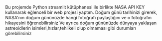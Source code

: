Bu projemde Python streamlit kütüphanesi ile birlikte NASA API KEY kullanarak eğlenceli bir web projesi yaptım.
Doğum günü tarihinizi girerek, NASA'nın doğum gününüzde hangi fotoğrafı paylaştığını ve o fotoğrafın hikayesini öğrenebilirsiniz
Ve ayrıca doğum gününüzde dünyaya yaklaşan astreoidlerin isimleri,hızlar,tehlikeli olup olmaması gibi durumları görebilirsiniz
